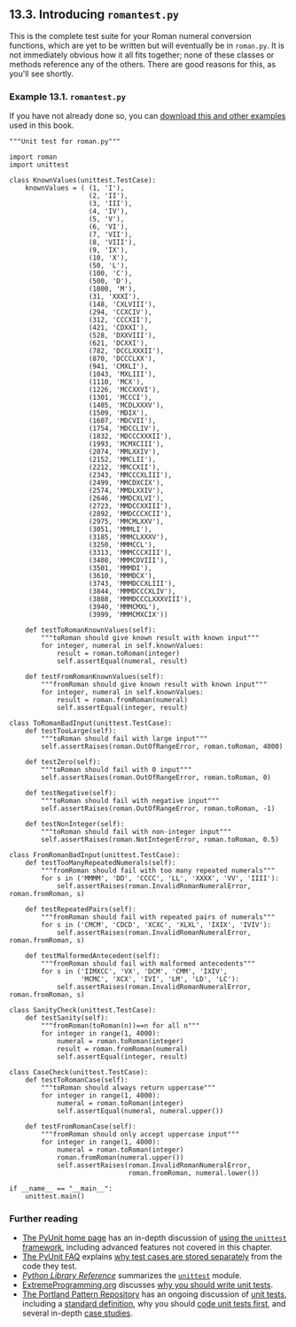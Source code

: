 

13.3. Introducing `romantest.py`
--------------------------------

This is the complete test suite for your Roman numeral conversion
functions, which are yet to be written but will eventually be in
`roman.py`. It is not immediately obvious how it all fits together; none
of these classes or methods reference any of the others. There are good
reasons for this, as you'll see shortly.

### Example 13.1. `romantest.py`

If you have not already done so, you can [download this and other
examples](http://diveintopython.net/download/diveintopython-examples-5.4.zip "Download example scripts")
used in this book.

    """Unit test for roman.py"""

    import roman
    import unittest

    class KnownValues(unittest.TestCase):                          
        knownValues = ( (1, 'I'),
                        (2, 'II'),
                        (3, 'III'),
                        (4, 'IV'),
                        (5, 'V'),
                        (6, 'VI'),
                        (7, 'VII'),
                        (8, 'VIII'),
                        (9, 'IX'),
                        (10, 'X'),
                        (50, 'L'),
                        (100, 'C'),
                        (500, 'D'),
                        (1000, 'M'),
                        (31, 'XXXI'),
                        (148, 'CXLVIII'),
                        (294, 'CCXCIV'),
                        (312, 'CCCXII'),
                        (421, 'CDXXI'),
                        (528, 'DXXVIII'),
                        (621, 'DCXXI'),
                        (782, 'DCCLXXXII'),
                        (870, 'DCCCLXX'),
                        (941, 'CMXLI'),
                        (1043, 'MXLIII'),
                        (1110, 'MCX'),
                        (1226, 'MCCXXVI'),
                        (1301, 'MCCCI'),
                        (1485, 'MCDLXXXV'),
                        (1509, 'MDIX'),
                        (1607, 'MDCVII'),
                        (1754, 'MDCCLIV'),
                        (1832, 'MDCCCXXXII'),
                        (1993, 'MCMXCIII'),
                        (2074, 'MMLXXIV'),
                        (2152, 'MMCLII'),
                        (2212, 'MMCCXII'),
                        (2343, 'MMCCCXLIII'),
                        (2499, 'MMCDXCIX'),
                        (2574, 'MMDLXXIV'),
                        (2646, 'MMDCXLVI'),
                        (2723, 'MMDCCXXIII'),
                        (2892, 'MMDCCCXCII'),
                        (2975, 'MMCMLXXV'),
                        (3051, 'MMMLI'),
                        (3185, 'MMMCLXXXV'),
                        (3250, 'MMMCCL'),
                        (3313, 'MMMCCCXIII'),
                        (3408, 'MMMCDVIII'),
                        (3501, 'MMMDI'),
                        (3610, 'MMMDCX'),
                        (3743, 'MMMDCCXLIII'),
                        (3844, 'MMMDCCCXLIV'),
                        (3888, 'MMMDCCCLXXXVIII'),
                        (3940, 'MMMCMXL'),
                        (3999, 'MMMCMXCIX'))                       

        def testToRomanKnownValues(self):                          
            """toRoman should give known result with known input"""
            for integer, numeral in self.knownValues:              
                result = roman.toRoman(integer)                    
                self.assertEqual(numeral, result)                  

        def testFromRomanKnownValues(self):                          
            """fromRoman should give known result with known input"""
            for integer, numeral in self.knownValues:                
                result = roman.fromRoman(numeral)                    
                self.assertEqual(integer, result)                    

    class ToRomanBadInput(unittest.TestCase):                            
        def testTooLarge(self):                                          
            """toRoman should fail with large input"""                   
            self.assertRaises(roman.OutOfRangeError, roman.toRoman, 4000)

        def testZero(self):                                              
            """toRoman should fail with 0 input"""                       
            self.assertRaises(roman.OutOfRangeError, roman.toRoman, 0)   

        def testNegative(self):                                          
            """toRoman should fail with negative input"""                
            self.assertRaises(roman.OutOfRangeError, roman.toRoman, -1)  

        def testNonInteger(self):                                        
            """toRoman should fail with non-integer input"""             
            self.assertRaises(roman.NotIntegerError, roman.toRoman, 0.5) 

    class FromRomanBadInput(unittest.TestCase):                                      
        def testTooManyRepeatedNumerals(self):                                       
            """fromRoman should fail with too many repeated numerals"""              
            for s in ('MMMM', 'DD', 'CCCC', 'LL', 'XXXX', 'VV', 'IIII'):             
                self.assertRaises(roman.InvalidRomanNumeralError, roman.fromRoman, s)

        def testRepeatedPairs(self):                                                 
            """fromRoman should fail with repeated pairs of numerals"""              
            for s in ('CMCM', 'CDCD', 'XCXC', 'XLXL', 'IXIX', 'IVIV'):               
                self.assertRaises(roman.InvalidRomanNumeralError, roman.fromRoman, s)

        def testMalformedAntecedent(self):                                           
            """fromRoman should fail with malformed antecedents"""                   
            for s in ('IIMXCC', 'VX', 'DCM', 'CMM', 'IXIV',
                      'MCMC', 'XCX', 'IVI', 'LM', 'LD', 'LC'):                       
                self.assertRaises(roman.InvalidRomanNumeralError, roman.fromRoman, s)

    class SanityCheck(unittest.TestCase):        
        def testSanity(self):                    
            """fromRoman(toRoman(n))==n for all n"""
            for integer in range(1, 4000):       
                numeral = roman.toRoman(integer) 
                result = roman.fromRoman(numeral)
                self.assertEqual(integer, result)

    class CaseCheck(unittest.TestCase):                   
        def testToRomanCase(self):                        
            """toRoman should always return uppercase"""  
            for integer in range(1, 4000):                
                numeral = roman.toRoman(integer)          
                self.assertEqual(numeral, numeral.upper())

        def testFromRomanCase(self):                      
            """fromRoman should only accept uppercase input"""
            for integer in range(1, 4000):                
                numeral = roman.toRoman(integer)          
                roman.fromRoman(numeral.upper())          
                self.assertRaises(roman.InvalidRomanNumeralError,
                                  roman.fromRoman, numeral.lower())

    if __name__ == "__main__":
        unittest.main()   

### Further reading

-   [The PyUnit home page](http://pyunit.sourceforge.net/) has an
    in-depth discussion of [using the `unittest`
    framework](http://pyunit.sourceforge.net/pyunit.html), including
    advanced features not covered in this chapter.
-   [The PyUnit FAQ](http://pyunit.sourceforge.net/pyunit.html) explains
    [why test cases are stored
    separately](http://pyunit.sourceforge.net/pyunit.html#WHERE) from
    the code they test.
-   [*Python Library Reference*](http://www.python.org/doc/current/lib/)
    summarizes the
    [`unittest`](http://www.python.org/doc/current/lib/module-unittest.html)
    module.
-   [ExtremeProgramming.org](http://www.extremeprogramming.org/)
    discusses [why you should write unit
    tests](http://www.extremeprogramming.org/rules/unittests.html).
-   [The Portland Pattern Repository](http://www.c2.com/cgi/wiki) has an
    ongoing discussion of [unit
    tests](http://www.c2.com/cgi/wiki?UnitTests), including a [standard
    definition](http://www.c2.com/cgi/wiki?StandardDefinitionOfUnitTest),
    why you should [code unit tests
    first](http://www.c2.com/cgi/wiki?CodeUnitTestFirst), and several
    in-depth [case studies](http://www.c2.com/cgi/wiki?UnitTestTrial).

  

